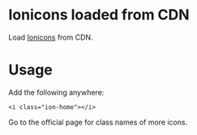 # Ionicons loaded from CDN

Load [Ionicons](http://ionicons.com/) from CDN.

# Usage

Add the following anywhere:

```
<i class="ion-home"></i>
```

Go to the official page for class names of more icons.
